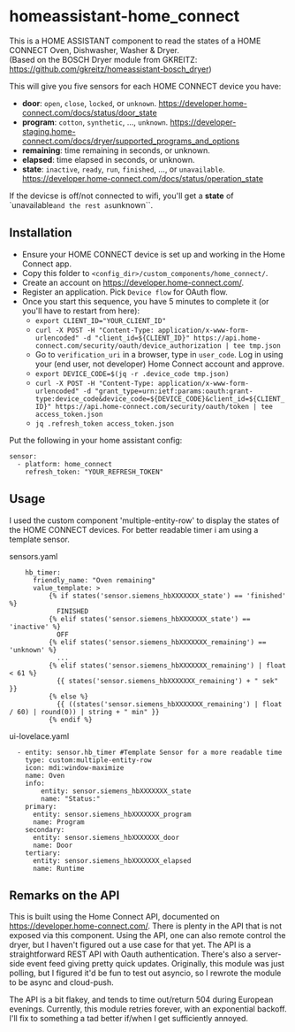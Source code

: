 # homeassistant-home_connect

This is a HOME ASSISTANT component to read the states of a HOME CONNECT Oven, Dishwasher, Washer & Dryer.<br>
(Based on the BOSCH Dryer module from GKREITZ: https://github.com/gkreitz/homeassistant-bosch_dryer)

This will give you five sensors for each HOME CONNECT device you have:
- **door**: `open`, `close`, `locked`, or `unknown`. https://developer.home-connect.com/docs/status/door_state
- **program**: `cotton`, `synthetic`, ..., `unknown`. https://developer-staging.home-connect.com/docs/dryer/supported_programs_and_options
- **remaining**: time remaining in seconds, or unknown.
- **elapsed**: time elapsed in seconds, or unknown.
- **state**: `inactive`, `ready`, `run`, `finished`, ..., or `unavailable`. https://developer.home-connect.com/docs/status/operation_state

If the devicse is off/not connected to wifi, you'll get a **state** of `unavailable`` and the rest as ``unknown``.


## Installation
- Ensure your HOME CONNECT device is set up and working in the Home Connect app.
- Copy this folder to `<config_dir>/custom_components/home_connect/`.
- Create an account on https://developer.home-connect.com/.
- Register an application. Pick `Device flow` for OAuth flow.
- Once you start this sequence, you have 5 minutes to complete it (or you'll have to restart from here):
  - `export CLIENT_ID="YOUR_CLIENT_ID"`
  - `curl -X POST -H "Content-Type: application/x-www-form-urlencoded" -d "client_id=${CLIENT_ID}" https://api.home-connect.com/security/oauth/device_authorization | tee tmp.json`
  - Go to `verification_uri` in a browser, type in `user_code`. Log in using your (end user, not developer) Home Connect account and approve.
  - `export DEVICE_CODE=$(jq -r .device_code tmp.json)`
  - `curl -X POST -H "Content-Type: application/x-www-form-urlencoded" -d "grant_type=urn:ietf:params:oauth:grant-type:device_code&device_code=${DEVICE_CODE}&client_id=${CLIENT_ID}" https://api.home-connect.com/security/oauth/token | tee access_token.json`
  - `jq .refresh_token access_token.json`

Put the following in your home assistant config:
```
sensor:
  - platform: home_connect
    refresh_token: "YOUR_REFRESH_TOKEN"
```

## Usage
I used the custom component 'multiple-entity-row' to display the states of the HOME CONNECT devices. For better readable timer i am using a template sensor.

sensors.yaml
```
    hb_timer:
      friendly_name: "Oven remaining"
      value_template: >
          {% if states('sensor.siemens_hbXXXXXXX_state') == 'finished' %}
            FINISHED
          {% elif states('sensor.siemens_hbXXXXXXX_state') == 'inactive' %}
            OFF
          {% elif states('sensor.siemens_hbXXXXXXX_remaining') == 'unknown' %} 
            ...
          {% elif states('sensor.siemens_hbXXXXXXX_remaining') | float < 61 %}
            {{ states('sensor.siemens_hbXXXXXXX_remaining') + " sek" }}
          {% else %}
            {{ ((states('sensor.siemens_hbXXXXXXX_remaining') | float / 60) | round(0)) | string + " min" }}
          {% endif %}
```

ui-lovelace.yaml
```
  - entity: sensor.hb_timer #Template Sensor for a more readable time
    type: custom:multiple-entity-row
    icon: mdi:window-maximize
    name: Oven
    info:
        entity: sensor.siemens_hbXXXXXXX_state
        name: "Status:"
    primary:
      entity: sensor.siemens_hbXXXXXXX_program
      name: Program
    secondary:
      entity: sensor.siemens_hbXXXXXXX_door
      name: Door
    tertiary:
      entity: sensor.siemens_hbXXXXXXX_elapsed
      name: Runtime
```

## Remarks on the API
This is built using the Home Connect API, documented on https://developer.home-connect.com/. There is plenty in the API that is not exposed via this component. Using the API, one can also remote control the dryer, but I haven't figured out a use case for that yet. The API is a straightforward REST API with Oauth authentication. There's also a server-side event feed giving pretty quick updates. Originally, this module was just polling, but I figured it'd be fun to test out asyncio, so I rewrote the module to be async and cloud-push.

The API is a bit flakey, and tends to time out/return 504 during European evenings. Currently, this module retries forever, with an exponential backoff. I'll fix to something a tad better if/when I get sufficiently annoyed.

